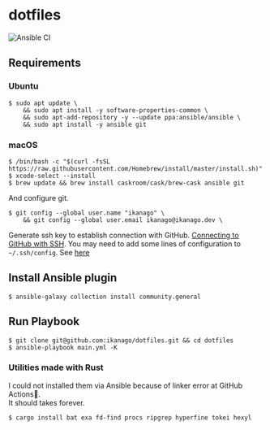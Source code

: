 # dotfiles

![Ansible CI](https://github.com/ikanago/dotfiles/workflows/Ansible%20CI/badge.svg?branch=master)

## Requirements
### Ubuntu
```
$ sudo apt update \
    && sudo apt install -y software-properties-common \
    && sudo apt-add-repository -y --update ppa:ansible/ansible \
    && sudo apt install -y ansible git
```

### macOS
```
$ /bin/bash -c "$(curl -fsSL https://raw.githubusercontent.com/Homebrew/install/master/install.sh)"
$ xcode-select --install
$ brew update && brew install caskroom/cask/brew-cask ansible git
```

And configure git.
```
$ git config --global user.name "ikanago" \
    && git config --global user.email ikanago@ikanago.dev \
```
Generate ssh key to establish connection with GitHub. [Connecting to GitHub with SSH](https://docs.github.com/ja/github/authenticating-to-github/connecting-to-github-with-ssh). You may need to add some lines of configuration to `~/.ssh/config`. See [here](https://gist.github.com/ikanago/cbbaffbef12b86f6cbb60886b30d4ac0)  

## Install Ansible plugin
```
$ ansible-galaxy collection install community.general
```

## Run Playbook
```
$ git clone git@github.com:ikanago/dotfiles.git && cd dotfiles
$ ansible-playbook main.yml -K
```

### Utilities made with Rust
I could not installed them via Ansible because of linker error at GitHub Actions🤔.  
It should takes forever.
```
$ cargo install bat exa fd-find procs ripgrep hyperfine tokei hexyl
```
